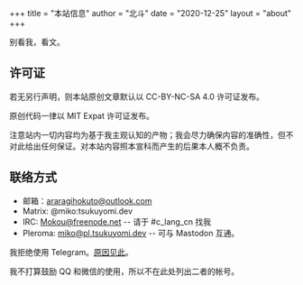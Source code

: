 +++
title = "本站信息"
author = "北斗"
date = "2020-12-25"
layout = "about"
+++

别看我，看文。

## 许可证

若无另行声明，则本站原创文章默认以 CC-BY-NC-SA 4.0 许可证发布。

原创代码一律以 MIT Expat 许可证发布。

注意站内一切内容均为基于我主观认知的产物；我会尽力确保内容的准确性，但不对此给出任何保证。对本站内容照本宣科而产生的后果本人概不负责。

## 联络方式

- 邮箱：<araragihokuto@outlook.com>
- Matrix: @miko:tsukuyomi.dev
- IRC: Mokou@freenode.net -- 请于 #c_lang_cn 找我
- Pleroma: miko@pl.tsukuyomi.dev -- 可与 Mastodon 互通。

我拒绝使用 Telegram。[原因见此](/blog/cryptography/telegram-aka-stand-back-we-have-math-phds/)。

我不打算鼓励 QQ 和微信的使用，所以不在此处列出二者的帐号。
